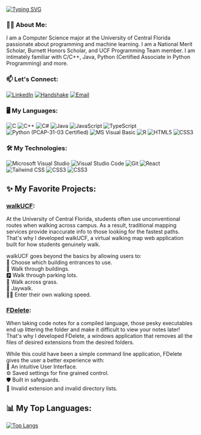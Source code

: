 [![Typing SVG](https://readme-typing-svg.demolab.com?font=Fira+Code&weight=500&size=25&duration=3000&pause=1000&color=66FF66&width=435&lines=Hey+there%2C+I'm+Luke+%F0%9F%91%8B)](https://git.io/typing-svg)

### 🧑‍💻 About Me:
I am a Computer Science major at the University of Central Florida passionate about programming and machine learning. I am a National Merit Scholar, Burnett Honors Scholar, and UCF Programming Team member. I am intimately familiar with C/C++, Java, Python (Certified Associate in Python Programming) and more.   

### 📫 Let's Connect:

[![LinkedIn](https://img.shields.io/badge/LinkedIn-0077B5?style=for-the-badge&logo=linkedin&logoColor=white)](https://www.linkedin.com/in/luke-ded/)
[![Handshake](https://img.shields.io/badge/Handshake-DBF970?style=for-the-badge&logo=shield&logoColor=white)](https://app.joinhandshake.com/profiles/dexa52)
[![Email](https://img.shields.io/badge/Email-D14836?style=for-the-badge&logo=gmail&logoColor=white)](mailto:luke@dederich.org)

### 🖥️ My Languages:

<p align="left">
  <img src="https://img.shields.io/badge/C-A8B9CC?style=for-the-badge&logo=c&logoColor=white" alt="C" />
  <img src="https://img.shields.io/badge/C%2B%2B-00599C?style=for-the-badge&logo=c%2B%2B&logoColor=white" alt="C++" />
  <img src="https://img.shields.io/badge/C%23-239120?style=for-the-badge&logo=csharp&logoColor=white" alt="C#" />
  <img src="https://img.shields.io/badge/Java-007396?style=for-the-badge&logo=java&logoColor=white" alt="Java" />
  <img src="https://img.shields.io/badge/JavaScript-F7DF1E?style=for-the-badge&logo=javascript&logoColor=black" alt="JavaScript" />
  <img src="https://img.shields.io/badge/TypeScript-3178C6?style=for-the-badge&logo=typescript&logoColor=white" alt="TypeScript" />
  <img src="https://img.shields.io/badge/Python-PCAP--31--03-3776AB?style=for-the-badge&logo=python&logoColor=white" alt="Python (PCAP-31-03 Certified)" />
  <img src="https://img.shields.io/badge/Visual_Basic-57358F?style=for-the-badge&logo=dot-net&logoColor=white" alt="MS Visual Basic" />
  <img src="https://img.shields.io/badge/R-276DC3?style=for-the-badge&logo=r&logoColor=white" alt="R" />
  <img src="https://img.shields.io/badge/HTML5-E34F26?style=for-the-badge&logo=html5&logoColor=white" alt="HTML5" />
  <img src="https://img.shields.io/badge/CSS3-1572B6?style=for-the-badge&logo=css3&logoColor=white" alt="CSS3" />
</p>

### 🛠️ My Technologies: 
<p align="left">
  <img src="https://img.shields.io/badge/Visual_Studio-5C2D91?style=for-the-badge&logo=visualstudio&logoColor=white" alt="Microsoft Visual Studio" />
  <img src="https://img.shields.io/badge/VS_Code-007ACC?style=for-the-badge&logo=visualstudiocode&logoColor=white" alt="Visual Studio Code" />
  <img src="https://img.shields.io/badge/Git-F05032?style=for-the-badge&logo=git&logoColor=white" alt="Git" />
  <img src="https://img.shields.io/badge/React-61DAFB?style=for-the-badge&logo=react&logoColor=black" alt="React" />
  <img src="https://img.shields.io/badge/Tailwind_CSS-06B6D4?style=for-the-badge&logo=tailwindcss&logoColor=white" alt="Tailwind CSS" />
  <img src="https://img.shields.io/badge/vite-646CFF?style=for-the-badge&logo=vite&logoColor=white" alt="CSS3" />
  <img src="https://img.shields.io/badge/npm-CB3837?style=for-the-badge&logo=npm&logoColor=white" alt="CSS3" />
</p>

## ✨ My Favorite Projects:

### **[walkUCF](https://github.com/luke-ded/walkucf)**:
At the University of Central Florida, students often use unconventional routes when walking across campus. As a result, traditional mapping services provide inaccurate info to those looking for the fastest paths. That's why I developed walkUCF, a virtual walking map web application built for how students genuinely walk.

walkUCF goes beyond the basics by allowing users to:   
🚪 Choose which building entrances to use.   
🏢 Walk through buildings.   
🅿️ Walk through parking lots.   
🌳 Walk across grass.   
🚦 Jaywalk.   
🚶‍➡️ Enter their own walking speed.

### **[FDelete](https://github.com/luke-ded/fdelete)**:
When taking code notes for a compiled language, those pesky executables end up littering the folder and make it difficult to view your notes later! That's why I developed FDelete, a windows application that removes all the files of desired extensions from the desired folders.

While this could have been a simple command line application, FDelete gives the user a better experience with:   
🎨 An intuitive User Interface.   
⚙️ Saved settings for fine grained control.   
🛡️ Built in safeguards.   
🚫 Invalid extension and invalid directory lists.

## 📊 My Top Languages:
[![Top Langs](https://github-readme-stats.vercel.app/api/top-langs/?username=luke-ded&layout=compact&theme=dracula)](https://github.com/anuraghazra/github-readme-stats)
